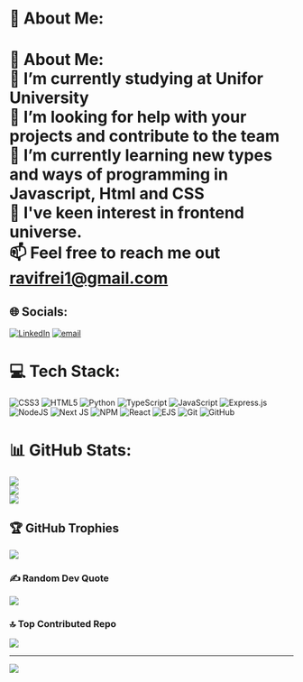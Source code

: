 # 💫 About Me:
# 💫 About Me:<br>🔭 I’m currently studying at Unifor University<br>🤝 I’m looking for help with your projects and contribute to the team<br>🌱 I’m currently learning new types and ways of programming in Javascript, Html and CSS<br>💬 I've keen interest in frontend universe.<br>📫 Feel free to reach me out ravifrei1@gmail.com<br>


## 🌐 Socials:
[![LinkedIn](https://img.shields.io/badge/LinkedIn-%230077B5.svg?logo=linkedin&logoColor=white)](https://linkedin.com/in/https://www.linkedin.com/in/ravi-freitas/) [![email](https://img.shields.io/badge/Email-D14836?logo=gmail&logoColor=white)](mailto:ravifrei1@gmail.com) 

# 💻 Tech Stack:
![CSS3](https://img.shields.io/badge/css3-%231572B6.svg?style=flat-square&logo=css3&logoColor=white) ![HTML5](https://img.shields.io/badge/html5-%23E34F26.svg?style=flat-square&logo=html5&logoColor=white) ![Python](https://img.shields.io/badge/python-3670A0?style=flat-square&logo=python&logoColor=ffdd54) ![TypeScript](https://img.shields.io/badge/typescript-%23007ACC.svg?style=flat-square&logo=typescript&logoColor=white) ![JavaScript](https://img.shields.io/badge/javascript-%23323330.svg?style=flat-square&logo=javascript&logoColor=%23F7DF1E) ![Express.js](https://img.shields.io/badge/express.js-%23404d59.svg?style=flat-square&logo=express&logoColor=%2361DAFB) ![NodeJS](https://img.shields.io/badge/node.js-6DA55F?style=flat-square&logo=node.js&logoColor=white) ![Next JS](https://img.shields.io/badge/Next-black?style=flat-square&logo=next.js&logoColor=white) ![NPM](https://img.shields.io/badge/NPM-%23CB3837.svg?style=flat-square&logo=npm&logoColor=white) ![React](https://img.shields.io/badge/react-%2320232a.svg?style=flat-square&logo=react&logoColor=%2361DAFB) ![EJS](https://img.shields.io/badge/ejs-%23B4CA65.svg?style=flat-square&logo=ejs&logoColor=black) ![Git](https://img.shields.io/badge/git-%23F05033.svg?style=flat-square&logo=git&logoColor=white) ![GitHub](https://img.shields.io/badge/github-%23121011.svg?style=flat-square&logo=github&logoColor=white)
# 📊 GitHub Stats:
![](https://github-readme-stats.vercel.app/api?username=Ravi-F&theme=blue_navy&hide_border=false&include_all_commits=false&count_private=false)<br/>
![](https://github-readme-streak-stats.herokuapp.com/?user=Ravi-F&theme=blue_navy&hide_border=false)<br/>
![](https://github-readme-stats.vercel.app/api/top-langs/?username=Ravi-F&theme=blue_navy&hide_border=false&include_all_commits=false&count_private=false&layout=compact)

## 🏆 GitHub Trophies
![](https://github-profile-trophy.vercel.app/?username=Ravi-F&theme=blue_navy&no-frame=false&no-bg=false&margin-w=4)

### ✍️ Random Dev Quote
![](https://quotes-github-readme.vercel.app/api?type=horizontal&theme=dark)

### 🔝 Top Contributed Repo
![](https://github-contributor-stats.vercel.app/api?username=Ravi-F&limit=5&theme=blue_navy&combine_all_yearly_contributions=true)

---
[![](https://visitcount.itsvg.in/api?id=Ravi-F&icon=5&color=12)](https://visitcount.itsvg.in)

<!-- Proudly created with GPRM ( https://gprm.itsvg.in ) -->
